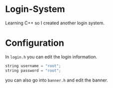# Login-System
Learning C++ so I created another login system.
# Configuration 
In `login.h` you can edit the login information.
```cpp
string username = "root";
string password = "root";
```
you can also go into `banner.h` and edit the banner.
